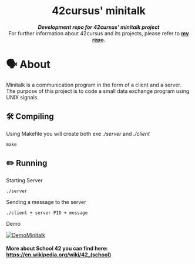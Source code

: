 <h1 align="center">
	42cursus' minitalk
</h1>

<p align="center">
	<b><i>Development repo for 42cursus' minitalk project</i></b><br>
	For further information about 42cursus and its projects, please refer to <a href="https://github.com/psdiaspedro?tab=repositories"><b>my repo</b></a>.
</p>

# 🗣️ About
Minitalk is a communication program in the form of a client and a server. The purpose of this project is to code a small data exchange program using UNIX signals.

## 🛠️ Compiling
Using Makefile you will create both exe *./server* and *./client*
```
make
```

## ✏️ Running

Starting Server
```
./server
```

Sending a message to the server
```
./client + server PID + message
```
Demo

[![DemoMinitalk](https://i.imgur.com/vu1RyRc.gif)](i.imgur.com/vu1RyRc.gif)

#### More about School 42 you can find here: https://en.wikipedia.org/wiki/42_(school)

